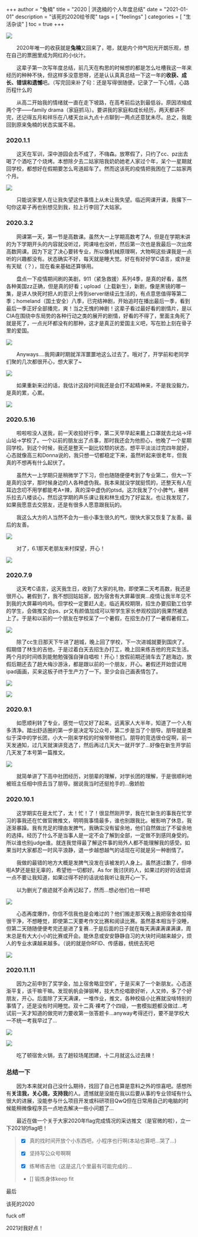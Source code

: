 +++
author = "兔楠"
title = "2020 | 洪逸楠的个人年度总结"
date = "2021-01-01"
description = "该死的2020给爷爬"
tags = [
    "feelings"
]
categories = [
    "生活杂谈"
]
toc = true
+++

![](../2020yearlypic/1.png)

&emsp;&emsp;2020年唯一的收获就是**兔楠**又回来了，嗯，就是内个帅气阳光开朗乐观，想在自己的票圈里成为网红的小伙汁。

&emsp;&emsp;这辈子第一次写年度总结，前几天在构思的时候想的都是怎么吐槽我这一年来经历的种种不快，但这样多没意思呀，还是认认真真总结一下这一年的**收获、成长、错误和遗憾**吧。（写完回来补了句：还是写得很随便，记录了一下心情，心路历程什么的

<!--more-->

&emsp;&emsp;从高二开始我的情绪就一直在走下坡路，在高考前后达到最低谷。原因浓缩成两个字——family drama（家庭抓马）。要讲我的家庭和成长经历，两天都讲不完，还记得五月和祥乐在八楼天台从九点十点聊到一两点还意犹未尽。总之，我能回到原来兔楠的状态实属不易。

### 2020.1.1

&emsp;&emsp;这天在军训，深中游园会去不成了，不嗨森。放寒假了，只约了cc、pz出去喝了个酒吃了个烧烤。本想除夕去二姑家陪我奶奶她老人家过个年，呆个一星期就回学校，都想好在假期要怎么弯道超车了。然而这该死的疫情把我困在了二姑家两个月。

![](../2020yearlypic/2.jpg)

&emsp;&emsp;只能说家里人在让我失望这件事情上从未让我失望。临近网课开课，我撂下一句你这辈子再也别想见到我，拉上行李回了大姑家。

### 2020.3.2

&emsp;&emsp;网课第一天，第一节是高数课。虽然大一上学期高数考了A，但是在学期末讲的为下学期开头的内容就没听过，网课啥也没听，然后第一次也是我最后一次出席高数网课。因为下定了决心要转专业，所以像机械原理啊，大物啊这些课我是一点听的兴趣都没有。状态确实不好，每天就是睡大觉。好在有好好学C语言，或许是有天赋（？），现在看来基础还算够用。

&emsp;&emsp;盘点一下疫情期间刷的美剧，911（紧急救援）系列4季，是真的好看，虽然各种美国zz正确，但是真的好看；upload（上载新生），新剧，像是黑镜的哪一集，是讲人快死时把人的意识上传到server继续云生活的，有点意思值得等第二季；homeland（国土安全）八季，已完结神剧，开始追时在播出最后一季，看到最后一季正好全部播完，爽！当之无愧的神剧！这辈子看过最好看的剧情片，是以CIA在围绕中东局势的各种行动之类的展开的剧情，好看的不得了，里面主角死了就是死了，一点光环都没有的那种，这才是真正的爱国主义吧，写在脸上刻在骨子里的爱国。

![](../2020yearlypic/3.png)

&emsp;&emsp;Anyways....我网课时期就浑浑噩噩地这么过去了。哦对了，开学前和老同学们聚的几次都很开心，想大家了~

![](../2020yearlypic/4.png)

&emsp;&emsp;如果重新来过的话，我估计这段时间我还是会打不起精神来，不是我没毅力，是真的累，心累。

![](../2020yearlypic/5.png)

### 2020.5.16

&emsp;&emsp;啦啦啦没人送我，前一天收拾好行李，第二天早早起来戴上口罩就去北站→坪山站→学校了。一个以前的朋友出了点事，那时我还会为他担心，他晚了一个星期回学校。到这个时候，我还是整天一副比较颓的状态，想平平淡淡过完四年就好，心态就像高三和Donna说的，我只想一切都稳定下来，虽然听起来很老年，但我真的不想再有什么起伏了。

&emsp;&emsp;虽然大一上学期只是稍微学了下习，但也随随便便考到了专业第二，但大一下是真的没学，那时候身边的人各种虚伪我。我本来就没学就挺慌的，还整天有人在耳边念叨不用学都能考A+辣，真的深中虚伪的ptsd。这次我发了个小脾气，被祥乐拉去八楼谈心，然后这学期的声乐课让我和林生成为了好盆友。也让我发现了，如果我愿意去交朋友，还是有很多人愿意跟我玩的。

&emsp;&emsp;我这么大方的人当然不会为一些小事生很久的气，很快大家又恢复了友善。最后的友善。

![](../2020yearlypic/6.jpg)

&emsp;&emsp;对了，6.1那天老朋友来村探望，开心！

![](../2020yearlypic/7.png)


### 2020.7.9

&emsp;&emsp;这天考C语言，这天我生日，收到了大家的礼物，即使第二天考高数，我还是很开心。暑假到了，我不想回姑姑家，因为宿舍有大屏幕很爽…疫情让我半年见不到我的大屏幕呜呜呜。但学校一定要赶人走。临近离校期限，招生办要招勤工俭学的学生，会做推文会ps、pr又有颜值加成可以带学生家长参观校园的我果然被选上了。于是和以前的一个朋友在学校呆了一个暑假，在招生办打了一暑假暑假工。

![](../2020yearlypic/8.jpg)

&emsp;&emsp;除了cc生日那天下午进了趟城，晚上回了学校，下一次进城就要到国庆了。假期借了林生的吉他，于是过着白天去招生办打工，晚上回来练吉他的充实生活。两个月的时间练到能勉勉强强自弹自唱啦！开心！放假前期还骑车去了趟海边，放假后期还去了趟大梅沙游泳，都是跟以前的一个朋友，开心。暑假还开始尝试用ipad画画，买来这板子终于生产力了一下。至少会自己画表情包了。

![](../2020yearlypic/9.png)

![](../2020yearlypic/10.jpg)


### 2020.9.1

&emsp;&emsp;如愿顺利转了专业，感觉一切又好了起来。远离家人大半年，知道了一个人有多清净。踏出舒适圈的第一步是决定写公众号，第二步是当了个朋导。朋导就是类似于深中的学长团，小大一刚来学校的时候带带他们。朋导的竞选很仓促啊，前一天发通知，过几天就演讲竞选了，然后再过几天大一就开学了...好像在新生开学前几天发了本号第一篇推文。

![](../2020yearlypic/11.png)

&emsp;&emsp;就简单讲了下高中社团经历，对朋辈的理解，对学长团的理解，于是很顺利地被班主任相中捞去当了朋导。据说我当时还挺抢手的...傲娇脸

### 2020.10.1

&emsp;&emsp;这学期实在是太忙了，太！忙！了！很显然刚开学，我在忙新生的事我在忙学习的事我还在忙做官微推文，明明我事情最多，谁也别跟我比。被影响了休息，我逐渐暴躁。我有充足的理由发脾气，我确实没有留余地，他们自然做出了不留余地的选择。经历了什么不是当事人是一定不会了解到全部，一定做不到感同身受的。所以谁也别judge谁。就连我觉得最了解这件事的局外人都不能理解我的感受。如果当时大家都忍一时风平浪静，退一步越想越气的话现在可就是另一种剧情了。

&emsp;&emsp;我做的最错的地方大概是发脾气没发在该被发的人身上。虽然道过歉了，但哆啦A梦还是挺无辜的，希望他一切都好。As for 我讨厌的人，如果过的好的话低调一点不要让我知道，如果过得不好的话说给我听让我开心一下。

&emsp;&emsp;以为删光了痕迹就不会再记起了，然而...想必他们也一样吧

![](../2020yearlypic/12.png)

&emsp;&emsp;心态再度爆炸，你信不信我也是会难过的？他们搬走那天晚上我把宿舍收拾得很干净，不想睡觉，即使第二天要考作文比赛和阅读比赛。虽然基本相当于没睡，但第二天随随便便考完还是进了复赛...于是后面的日子就在每天满课满课满课，周末总是有大大小小的比赛或开会。能休息或安安静静自习的大块时间越来越少，烦人的专业水课越来越多。（说的就是你RFID、传感器，统统去死吧

![](../2020yearlypic/13.png)

### 2020.11.11

&emsp;&emsp;因为之前申到了奖学金，加上宿舍略显空旷，于是买来了一个新朋友。心态逐渐平复，该干嘛干嘛。发现帆帆会弹钢琴，技大杰伦唱歌好听，人又帅，多了个好朋友，开心。后面除了天天满课，一堆作业，推文，各种校级小比赛就没啥特别的事情了，还是没有时间睡觉。双十二真·裸考了个四级，一套模拟题都没做过...考试前一天才知道的做完听力要收第一张答题卡...anyway考得还行，要不是学校大一不统一考我早过了...

![](../2020yearlypic/14.jpg)

![](../2020yearlypic/15.jpg)



&emsp;&emsp;吃了顿宿舍火锅，去了趟较场尾团建，十二月就这么过去辣！

### 总结一下

&emsp;&emsp;因为本来就对自己没什么期待，找回了自己也算是意料之外的惊喜吧。感想所有**关注我，关心我，支持我**的人。遗憾就是没能在我以后要从事的专业领域有什么很大的进展，没能参与什么项目开发或科研项目QwQ但在日常用自己的电脑的时候能稍微像程序员一点地去解决一些小问题了...

&emsp;&emsp;最近在做一个关于大家2020年flag完成情况的采访推文（是官微的啦），立一下2021的flag吧！
>
> - [x] 真的找时间开放个小东西吧，小程序也行啊(本站也算吧...哭了...)
>
> - [x] 坚持写公众号啊啊
>
> - [x] 练琴练吉他（这是这几个里最有可能完成的...
>
> - [] 锻炼身体keep fit

最后

该死的2020

fuck off

2021对我好点！

&emsp;